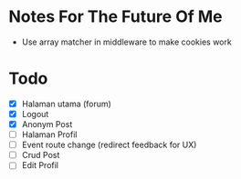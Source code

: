 # Notes For The Future Of Me
- Use array matcher in middleware to make cookies work

# Todo 
- [x] Halaman utama (forum)
- [x] Logout
- [x] Anonym Post
- [ ] Halaman Profil
- [ ] Event route change (redirect feedback for UX)
- [ ] Crud Post
- [ ] Edit Profil
